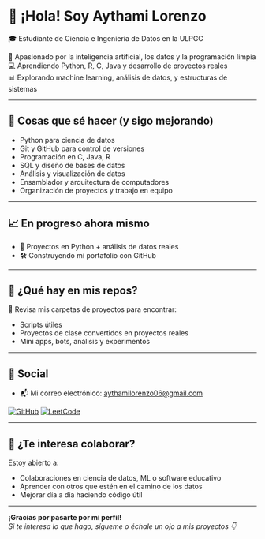 # 👋 ¡Hola! Soy Aythami Lorenzo

🎓 Estudiante de Ciencia e Ingeniería de Datos en la ULPGC

🚀 Apasionado por la inteligencia artificial, los datos y la programación limpia  
💻 Aprendiendo Python, R, C, Java y desarrollo de proyectos reales  
📊 Explorando machine learning, análisis de datos, y estructuras de sistemas  

---

## 🧠 Cosas que sé hacer (y sigo mejorando)

- Python para ciencia de datos
- Git y GitHub para control de versiones
- Programación en C, Java, R
- SQL y diseño de bases de datos
- Análisis y visualización de datos
- Ensamblador y arquitectura de computadores
- Organización de proyectos y trabajo en equipo

---

## 📈 En progreso ahora mismo

- 🚧 Proyectos en Python + análisis de datos reales
- 🛠️ Construyendo mi portafolio con GitHub

---

## 🧩 ¿Qué hay en mis repos?

👀 Revisa mis carpetas de proyectos para encontrar:
- Scripts útiles
- Proyectos de clase convertidos en proyectos reales
- Mini apps, bots, análisis y experimentos

---

## 🔗 Social
- 📬 Mi correo electrónico: aythamilorenzo06@gmail.com
  
[![GitHub](https://img.shields.io/badge/GitHub-000?style=for-the-badge&logo=github&logoColor=white)](https://github.com/aythamilorenzo)
[![LeetCode](https://img.shields.io/badge/LeetCode-FFA116?style=for-the-badge&logo=leetcode&logoColor=black)](https://leetcode.com/thamii/)


---


## 💬 ¿Te interesa colaborar?

Estoy abierto a:
- Colaboraciones en ciencia de datos, ML o software educativo
- Aprender con otros que estén en el camino de los datos
- Mejorar día a día haciendo código útil

---

**¡Gracias por pasarte por mi perfil!**  
_Si te interesa lo que hago, sígueme o échale un ojo a mis proyectos 👇_

